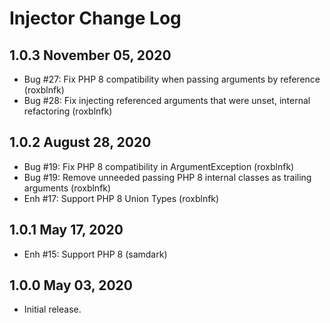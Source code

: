 # Injector Change Log

## 1.0.3 November 05, 2020


- Bug #27: Fix PHP 8 compatibility when passing arguments by reference (roxblnfk)
- Bug #28: Fix injecting referenced arguments that were unset, internal refactoring (roxblnfk)



## 1.0.2 August 28, 2020

- Bug #19: Fix PHP 8 compatibility in ArgumentException (roxblnfk)
- Bug #19: Remove unneeded passing PHP 8 internal classes as trailing arguments (roxblnfk)
- Enh #17: Support PHP 8 Union Types (roxblnfk)

## 1.0.1 May 17, 2020

- Enh #15: Support PHP 8 (samdark)

## 1.0.0 May 03, 2020

- Initial release.
